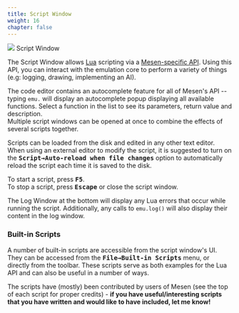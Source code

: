 ```yaml
---
title: Script Window
weight: 16
chapter: false
---
```


<div class="imgBox"><div>
	<img src="/images/ScriptWindow.png" />
	<span>Script Window</span>
</div></div>

The Script Window allows [Lua](https://www.lua.org/) scripting via a [Mesen-specific API](/apireference.html). Using this API, you can interact with the emulation core to perform a variety of things (e.g: logging, drawing, implementing an AI).

The code editor contains an autocomplete feature for all of Mesen's API -- typing `emu.` will display an autocomplete popup displaying all available functions.  Select a function in the list to see its parameters, return value and description.  
Multiple script windows can be opened at once to combine the effects of several scripts together.  

Scripts can be loaded from the disk and edited in any other text editor.  When using an external editor to modify the script, it is suggested to turn on the **<kbd>Script&rarr;Auto-reload when file changes</kbd>** option to automatically reload the script each time it is saved to the disk.

To start a script, press **<kbd>F5</kbd>**.  
To stop a script, press **<kbd>Escape</kbd>** or close the script window.

The Log Window at the bottom will display any Lua errors that occur while running the script.
Additionally, any calls to `emu.log()` will also display their content in the log window.

### Built-in Scripts ###

A number of built-in scripts are accessible from the script window's UI. They can be accessed from the **<kbd>File&rarr;Built-in Scripts</kbd>** menu, or directly from the toolbar.
These scripts serve as both examples for the Lua API and can also be useful in a number of ways.

The scripts have (mostly) been contributed by users of Mesen (see the top of each script for proper credits) - **if you have useful/interesting scripts that you have written and would like to have included, let me know!**